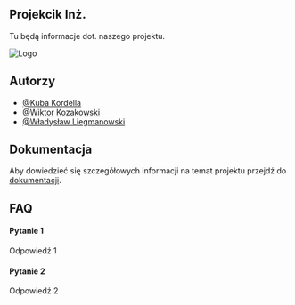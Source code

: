 
## Projekcik Inż.
Tu będą informacje dot. naszego projektu.

![Logo](https://dev-to-uploads.s3.amazonaws.com/uploads/articles/th5xamgrr6se0x5ro4g6.png)


## Autorzy

- [@Kuba Kordella](https://github.com/saulgoodman20)
- [@Wiktor Kozakowski](https://github.com/WukerDev)
- [@Władysław Liegmanowski](https://github.com/)
## Dokumentacja

Aby dowiedzieć się szczegółowych informacji na temat projektu przejdź do [dokumentacji](http://sekurwaposzukaj.pl/).


## FAQ

#### Pytanie 1

Odpowiedź 1

#### Pytanie 2

Odpowiedź 2

